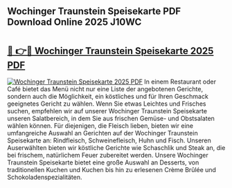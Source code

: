## Wochinger Traunstein Speisekarte PDF Download Online 2025 J10WC

# <h2><a href="http://gc928kx.nevu.top/?p=Wochinger+Traunstein+Speisekarte">🔗 👉🔴 Wochinger Traunstein Speisekarte 2025 PDF</a></h2>

[![Wochinger Traunstein Speisekarte 2025 PDF](https://i.imgur.com/dBaPXMq.png)](http://gc928kx.nevu.top/?p=Wochinger+Traunstein+Speisekarte)
In einem Restaurant oder Café bietet das Menü nicht nur eine Liste der angebotenen Gerichte, sondern auch die Möglichkeit, ein köstliches und für Ihren Geschmack geeignetes Gericht zu wählen. Wenn Sie etwas Leichtes und Frisches suchen, empfehlen wir auf unserer Wochinger Traunstein Speisekarte unseren Salatbereich, in dem Sie aus frischen Gemüse- und Obstsalaten wählen können. Für diejenigen, die Fleisch lieben, bieten wir eine umfangreiche Auswahl an Gerichten auf der Wochinger Traunstein Speisekarte an: Rindfleisch, Schweinefleisch, Huhn und Fisch. Unseren Auserwählten bieten wir köstliche Gerichte wie Schaschlik und Steak an, die bei frischem, natürlichem Feuer zubereitet werden. Unsere Wochinger Traunstein Speisekarte bietet eine große Auswahl an Desserts, von traditionellen Kuchen und Kuchen bis hin zu erlesenen Crème Brûlée und Schokoladenspezialitäten.

